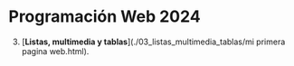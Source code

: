 # Programación Web 2024

3. [**Listas, multimedia y tablas**](./03_listas_multimedia_tablas/mi primera pagina web.html).
